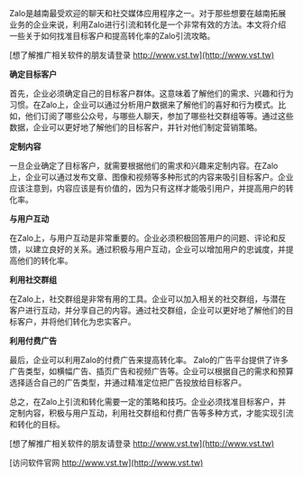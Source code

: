 Zalo是越南最受欢迎的聊天和社交媒体应用程序之一。对于那些想要在越南拓展业务的企业来说，利用Zalo进行引流和转化是一个非常有效的方法。本文将介绍一些关于如何找准目标客户和提高转化率的Zalo引流攻略。

[想了解推广相关软件的朋友请登录 http://www.vst.tw](http://www.vst.tw)

**确定目标客户**

首先，企业必须确定自己的目标客户群体。这意味着了解他们的需求、兴趣和行为习惯。在Zalo上，企业可以通过分析用户数据来了解他们的喜好和行为模式。比如，他们订阅了哪些公众号，与哪些人聊天，参加了哪些社交群组等等。通过这些数据，企业可以更好地了解他们的目标客户，并针对他们制定营销策略。

**定制内容**

一旦企业确定了目标客户，就需要根据他们的需求和兴趣来定制内容。在Zalo上，企业可以通过发布文章、图像和视频等多种形式的内容来吸引目标客户。企业应该注意到，内容应该是有价值的，因为只有这样才能吸引用户，并提高用户的转化率。

**与用户互动**

在Zalo上，与用户互动是非常重要的。企业必须积极回答用户的问题、评论和反馈，以建立良好的关系。通过积极与用户互动，企业可以增加用户的忠诚度，并提高他们的转化率。

**利用社交群组**

在Zalo上，社交群组是非常有用的工具。企业可以加入相关的社交群组，与潜在客户进行互动，并分享自己的内容。通过社交群组，企业可以更好地了解他们的目标客户，并将他们转化为忠实客户。

**利用付费广告**

最后，企业可以利用Zalo的付费广告来提高转化率。 Zalo的广告平台提供了许多广告类型，如横幅广告、插页广告和视频广告等。企业可以根据自己的需求和预算选择适合自己的广告类型，并通过精准定位把广告投放给目标客户。

总之，在Zalo上引流和转化需要一定的策略和技巧。企业必须找准目标客户，并定制内容，积极与用户互动，利用社交群组和付费广告等多种方式，才能实现引流和转化的目标。

[想了解推广相关软件的朋友请登录 http://www.vst.tw](http://www.vst.tw)


[访问软件官网 http://www.vst.tw](http://www.vst.tw)
